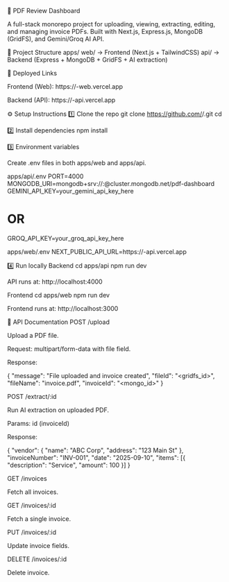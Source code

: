 📄 PDF Review Dashboard

A full-stack monorepo project for uploading, viewing, extracting, editing, and managing invoice PDFs. Built with Next.js, Express.js, MongoDB (GridFS), and Gemini/Groq AI API.

🚀 Project Structure
apps/
  web/   → Frontend (Next.js + TailwindCSS)
  api/   → Backend (Express + MongoDB + GridFS + AI extraction)

🔗 Deployed Links

Frontend (Web): https://<project>-web.vercel.app

Backend (API): https://<project>-api.vercel.app

⚙️ Setup Instructions
1️⃣ Clone the repo
git clone https://github.com/<your-username>/<repo-name>.git
cd <repo-name>

2️⃣ Install dependencies
npm install

3️⃣ Environment variables

Create .env files in both apps/web and apps/api.

apps/api/.env
PORT=4000
MONGODB_URI=mongodb+srv://<username>:<password>@cluster.mongodb.net/pdf-dashboard
GEMINI_API_KEY=your_gemini_api_key_here
# OR
GROQ_API_KEY=your_groq_api_key_here

apps/web/.env
NEXT_PUBLIC_API_URL=https://<project>-api.vercel.app

4️⃣ Run locally
Backend
cd apps/api
npm run dev


API runs at: http://localhost:4000

Frontend
cd apps/web
npm run dev


Frontend runs at: http://localhost:3000

📡 API Documentation
POST /upload

Upload a PDF file.

Request: multipart/form-data with file field.

Response:

{
  "message": "File uploaded and invoice created",
  "fileId": "<gridfs_id>",
  "fileName": "invoice.pdf",
  "invoiceId": "<mongo_id>"
}

POST /extract/:id

Run AI extraction on uploaded PDF.

Params: id (invoiceId)

Response:

{
  "vendor": { "name": "ABC Corp", "address": "123 Main St" },
  "invoiceNumber": "INV-001",
  "date": "2025-09-10",
  "items": [{ "description": "Service", "amount": 100 }]
}

GET /invoices

Fetch all invoices.

GET /invoices/:id

Fetch a single invoice.

PUT /invoices/:id

Update invoice fields.

DELETE /invoices/:id

Delete invoice.
